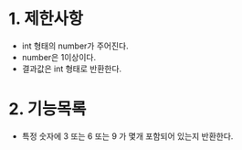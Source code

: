 # 1. 제한사항
- int 형태의 number가 주어진다.
- number은 1이상이다.
- 결과값은 int 형태로 반환한다.
# 2. 기능목록
- 특정 숫자에 3 또는 6 또는 9 가 몇개 포함되어 있는지 반환한다.